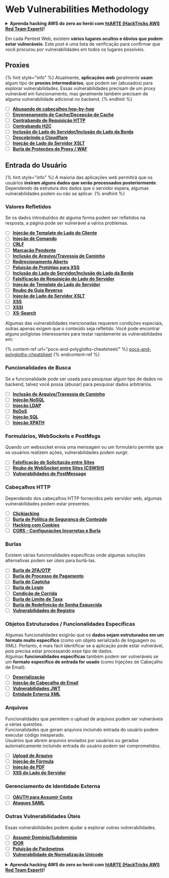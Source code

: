# Web Vulnerabilities Methodology

<details>

<summary><strong>Aprenda hacking AWS do zero ao herói com</strong> <a href="https://training.hacktricks.xyz/courses/arte"><strong>htARTE (HackTricks AWS Red Team Expert)</strong></a><strong>!</strong></summary>

Outras formas de apoiar o HackTricks:

* Se você deseja ver sua **empresa anunciada no HackTricks** ou **baixar o HackTricks em PDF** Confira os [**PLANOS DE ASSINATURA**](https://github.com/sponsors/carlospolop)!
* Adquira o [**swag oficial PEASS & HackTricks**](https://peass.creator-spring.com)
* Descubra [**A Família PEASS**](https://opensea.io/collection/the-peass-family), nossa coleção exclusiva de [**NFTs**](https://opensea.io/collection/the-peass-family)
* **Junte-se ao** 💬 [**grupo Discord**](https://discord.gg/hRep4RUj7f) ou ao [**grupo telegram**](https://t.me/peass) ou **siga-nos** no **Twitter** 🐦 [**@carlospolopm**](https://twitter.com/hacktricks\_live)**.**
* **Compartilhe seus truques de hacking enviando PRs para os** [**HackTricks**](https://github.com/carlospolop/hacktricks) e [**HackTricks Cloud**](https://github.com/carlospolop/hacktricks-cloud) repositórios do github.

</details>

Em cada Pentest Web, existem **vários lugares ocultos e óbvios que podem estar vulneráveis**. Este post é uma lista de verificação para confirmar que você procurou por vulnerabilidades em todos os lugares possíveis.

## Proxies

{% hint style="info" %}
Atualmente, **aplicações web** geralmente **usam** algum tipo de **proxies intermediários**, que podem ser (abusados) para explorar vulnerabilidades. Essas vulnerabilidades precisam de um proxy vulnerável em funcionamento, mas geralmente também precisam de alguma vulnerabilidade adicional no backend.
{% endhint %}

* [ ] [**Abusando de cabeçalhos hop-by-hop**](abusing-hop-by-hop-headers.md)
* [ ] [**Envenenamento de Cache/Decepção de Cache**](cache-deception.md)
* [ ] [**Contrabando de Requisição HTTP**](http-request-smuggling/)
* [ ] [**Contrabando H2C**](h2c-smuggling.md)
* [ ] [**Inclusão do Lado do Servidor/Inclusão do Lado da Borda**](server-side-inclusion-edge-side-inclusion-injection.md)
* [ ] [**Descobrindo o Cloudflare**](../network-services-pentesting/pentesting-web/uncovering-cloudflare.md)
* [ ] [**Injeção de Lado do Servidor XSLT**](xslt-server-side-injection-extensible-stylesheet-language-transformations.md)
* [ ] [**Burla de Proteções de Proxy / WAF**](proxy-waf-protections-bypass.md)

## **Entrada do Usuário**

{% hint style="info" %}
A maioria das aplicações web permitirá que os usuários **insiram alguns dados que serão processados posteriormente**.\
Dependendo da estrutura dos dados que o servidor espera, algumas vulnerabilidades podem ou não se aplicar.
{% endhint %}

### **Valores Refletidos**

Se os dados introduzidos de alguma forma podem ser refletidos na resposta, a página pode ser vulnerável a vários problemas.

* [ ] [**Injeção de Template do Lado do Cliente**](client-side-template-injection-csti.md)
* [ ] [**Injeção de Comando**](command-injection.md)
* [ ] [**CRLF**](crlf-0d-0a.md)
* [ ] [**Marcação Pendente**](dangling-markup-html-scriptless-injection/)
* [ ] [**Inclusão de Arquivo/Travessia de Caminho**](file-inclusion/)
* [ ] [**Redirecionamento Aberto**](open-redirect.md)
* [ ] [**Poluição de Protótipo para XSS**](deserialization/nodejs-proto-prototype-pollution/#client-side-prototype-pollution-to-xss)
* [ ] [**Inclusão do Lado do Servidor/Inclusão do Lado da Borda**](server-side-inclusion-edge-side-inclusion-injection.md)
* [ ] [**Falsificação de Requisição do Lado do Servidor**](ssrf-server-side-request-forgery/)
* [ ] [**Injeção de Template do Lado do Servidor**](ssti-server-side-template-injection/)
* [ ] [**Roubo de Guia Reverso**](reverse-tab-nabbing.md)
* [ ] [**Injeção de Lado do Servidor XSLT**](xslt-server-side-injection-extensible-stylesheet-language-transformations.md)
* [ ] [**XSS**](xss-cross-site-scripting/)
* [ ] [**XSSI**](xssi-cross-site-script-inclusion.md)
* [ ] [**XS-Search**](xs-search/)

Algumas das vulnerabilidades mencionadas requerem condições especiais, outras apenas exigem que o conteúdo seja refletido. Você pode encontrar alguns poliglotas interessantes para testar rapidamente as vulnerabilidades em:

{% content-ref url="pocs-and-polygloths-cheatsheet/" %}
[pocs-and-polygloths-cheatsheet](pocs-and-polygloths-cheatsheet/)
{% endcontent-ref %}

### **Funcionalidades de Busca**

Se a funcionalidade pode ser usada para pesquisar algum tipo de dados no backend, talvez você possa (abusar) para pesquisar dados arbitrários.

* [ ] [**Inclusão de Arquivo/Travessia de Caminho**](file-inclusion/)
* [ ] [**Injeção NoSQL**](nosql-injection.md)
* [ ] [**Injeção LDAP**](ldap-injection.md)
* [ ] [**ReDoS**](regular-expression-denial-of-service-redos.md)
* [ ] [**Injeção SQL**](sql-injection/)
* [ ] [**Injeção XPATH**](xpath-injection.md)

### **Formulários, WebSockets e PostMsgs**

Quando um websocket envia uma mensagem ou um formulário permite que os usuários realizem ações, vulnerabilidades podem surgir.

* [ ] [**Falsificação de Solicitação entre Sites**](csrf-cross-site-request-forgery.md)
* [ ] [**Roubo de WebSocket entre Sites (CSWSH)**](websocket-attacks.md)
* [ ] [**Vulnerabilidades de PostMessage**](postmessage-vulnerabilities/)

### **Cabeçalhos HTTP**

Dependendo dos cabeçalhos HTTP fornecidos pelo servidor web, algumas vulnerabilidades podem estar presentes.

* [ ] [**Clickjacking**](clickjacking.md)
* [ ] [**Burla de Política de Segurança de Conteúdo**](content-security-policy-csp-bypass/)
* [ ] [**Hacking com Cookies**](hacking-with-cookies/)
* [ ] [**CORS - Configurações Incorretas e Burla**](cors-bypass.md)

### **Burlas**

Existem várias funcionalidades específicas onde algumas soluções alternativas podem ser úteis para burlá-las.

* [ ] [**Burla de 2FA/OTP**](2fa-bypass.md)
* [ ] [**Burla de Processo de Pagamento**](bypass-payment-process.md)
* [ ] [**Burla de Captcha**](captcha-bypass.md)
* [ ] [**Burla de Login**](login-bypass/)
* [ ] [**Condição de Corrida**](race-condition.md)
* [ ] [**Burla de Limite de Taxa**](rate-limit-bypass.md)
* [ ] [**Burla de Redefinição de Senha Esquecida**](reset-password.md)
* [ ] [**Vulnerabilidades de Registro**](registration-vulnerabilities.md)

### **Objetos Estruturados / Funcionalidades Específicas**

Algumas funcionalidades exigirão que os **dados sejam estruturados em um formato muito específico** (como um objeto serializado de linguagem ou XML). Portanto, é mais fácil identificar se a aplicação pode estar vulnerável, pois precisa estar processando esse tipo de dados.\
Algumas **funcionalidades específicas** também podem ser vulneráveis se um **formato específico de entrada for usado** (como Injeções de Cabeçalho de Email).

* [ ] [**Deserialização**](deserialization/)
* [ ] [**Injeção de Cabeçalho de Email**](email-injections.md)
* [ ] [**Vulnerabilidades JWT**](hacking-jwt-json-web-tokens.md)
* [ ] [**Entidade Externa XML**](xxe-xee-xml-external-entity.md)

### Arquivos

Funcionalidades que permitem o upload de arquivos podem ser vulneráveis a várias questões.\
Funcionalidades que geram arquivos incluindo entrada do usuário podem executar código inesperado.\
Usuários que abrem arquivos enviados por usuários ou gerados automaticamente incluindo entrada do usuário podem ser comprometidos.

* [ ] [**Upload de Arquivo**](file-upload/)
* [ ] [**Injeção de Fórmula**](formula-csv-doc-latex-ghostscript-injection.md)
* [ ] [**Injeção de PDF**](xss-cross-site-scripting/pdf-injection.md)
* [ ] [**XSS do Lado do Servidor**](xss-cross-site-scripting/server-side-xss-dynamic-pdf.md)

### **Gerenciamento de Identidade Externa**

* [ ] [**OAUTH para Assumir Conta**](oauth-to-account-takeover.md)
* [ ] [**Ataques SAML**](saml-attacks/)

### **Outras Vulnerabilidades Úteis**

Essas vulnerabilidades podem ajudar a explorar outras vulnerabilidades.

* [ ] [**Assumir Domínio/Subdomínio**](domain-subdomain-takeover.md)
* [ ] [**IDOR**](idor.md)
* [ ] [**Poluição de Parâmetros**](parameter-pollution.md)
* [ ] [**Vulnerabilidade de Normalização Unicode**](unicode-injection/)

<details>

<summary><strong>Aprenda hacking AWS do zero ao herói com</strong> <a href="https://training.hacktricks.xyz/courses/arte"><strong>htARTE (HackTricks AWS Red Team Expert)</strong></a><strong>!</strong></summary>

Outras formas de apoiar o HackTricks:

* Se você deseja ver sua **empresa anunciada no HackTricks** ou **baixar o HackTricks em PDF** Confira os [**PLANOS DE ASSINATURA**](https://github.com/sponsors/carlospolop)!
* Adquira o [**swag oficial PEASS & HackTricks**](https://peass.creator-spring.com)
* Descubra [**A Família PEASS**](https://opensea.io/collection/the-peass-family), nossa coleção exclusiva de [**NFTs**](https://opensea.io/collection/the-peass-family)
* **Junte-se ao** 💬 [**grupo Discord**](https://discord.gg/hRep4RUj7f) ou ao [**grupo telegram**](https://t.me/peass) ou **siga-nos** no **Twitter** 🐦 [**@carlospolopm**](https://twitter.com/hacktricks\_live)**.**
* **Compartilhe seus truques de hacking enviando PRs para os** [**HackTricks**](https://github.com/carlospolop/hacktricks) e [**HackTricks Cloud**](https://github.com/carlospolop/hacktricks-cloud) repositórios do github.

</details>
